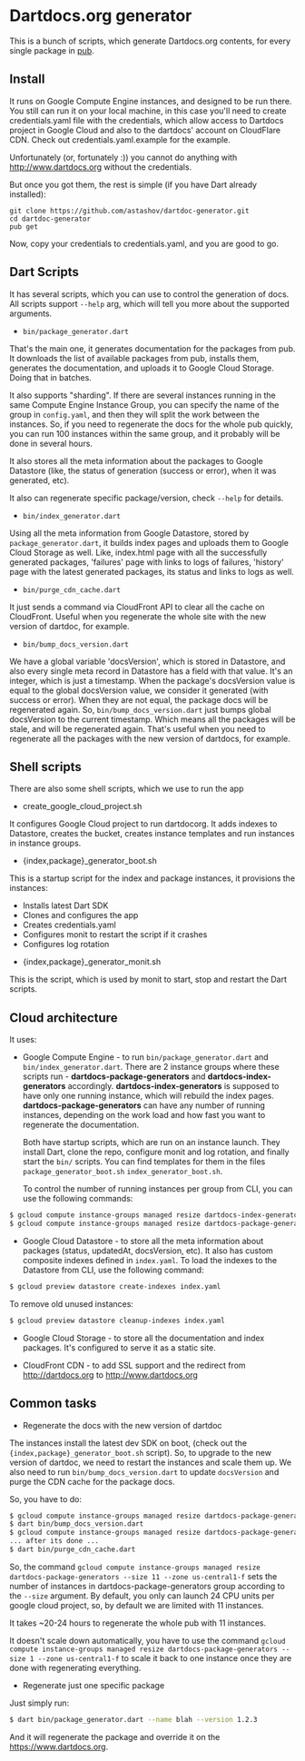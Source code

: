 # Dartdocs.org generator

This is a bunch of scripts, which generate Dartdocs.org contents, for every single package in [pub](https://pub.dartlang.org/).

## Install

It runs on Google Compute Engine instances, and designed to be run there. You still can run it on your local machine,
in this case you'll need to create credentials.yaml file with the credentials, which allow access to Dartdocs project
in Google Cloud and also to the dartdocs' account on CloudFlare CDN. Check out credentials.yaml.example for the example.

Unfortunately (or, fortunately :)) you cannot do anything with http://www.dartdocs.org without the credentials.

But once you got them, the rest is simple (if you have Dart already installed):

```
git clone https://github.com/astashov/dartdoc-generator.git
cd dartdoc-generator
pub get
```

Now, copy your credentials to credentials.yaml, and you are good to go.

## Dart Scripts

It has several scripts, which you can use to control the generation of docs. All scripts support `--help` arg, which
will tell you more about the supported arguments.

* `bin/package_generator.dart`

That's the main one, it generates documentation for the packages from pub. It downloads the list of available packages
from pub, installs them, generates the documentation, and uploads it to Google Cloud Storage. Doing that in batches.

It also supports "sharding". If there are several instances running in the same Compute Engine Instance Group, you can
specify the name of the group in `config.yaml`, and then they will split the work between the instances. So, if you
need to regenerate the docs for the whole pub quickly, you can run 100 instances within the same group, and it probably
will be done in several hours.

It also stores all the meta information about the packages to Google Datastore (like, the status of generation (success
or error), when it was generated, etc).

It also can regenerate specific package/version, check `--help` for details.

* `bin/index_generator.dart`

Using all the meta information from Google Datastore, stored by `package_generator.dart`, it builds index pages and
uploads them to Google Cloud Storage as well. Like, index.html page with all the successfully generated packages,
'failures' page with links to logs of failures, 'history' page with the latest generated packages, its status and
links to logs as well.

* `bin/purge_cdn_cache.dart`

It just sends a command via CloudFront API to clear all the cache on CloudFront. Useful when you regenerate the whole
site with the new version of dartdoc, for example.

* `bin/bump_docs_version.dart`

We have a global variable 'docsVersion', which is stored in Datastore, and also every single meta record in Datastore
has a field with that value. It's an integer, which is just a timestamp. When the package's docsVersion value is equal
to the global docsVersion value, we consider it generated (with success or error). When they are not equal, the package
docs will be regenerated again. So, `bin/bump_docs_version.dart` just bumps global docsVersion to the current timestamp.
Which means all the packages will be stale, and will be regenerated again. That's useful when you need to regenerate
all the packages with the new version of dartdocs, for example.

## Shell scripts

There are also some shell scripts, which we use to run the app

* create_google_cloud_project.sh

It configures Google Cloud project to run dartdocorg. It adds indexes to Datastore, creates the bucket, creates instance
templates and run instances in instance groups.

* {index,package}_generator_boot.sh

This is a startup script for the index and package instances, it provisions the instances:

- Installs latest Dart SDK
- Clones and configures the app
- Creates credentials.yaml
- Configures monit to restart the script if it crashes
- Configures log rotation

* {index,package}_generator_monit.sh

This is the script, which is used by monit to start, stop and restart the Dart scripts.

## Cloud architecture

It uses:

* Google Compute Engine - to run `bin/package_generator.dart` and `bin/index_generator.dart`. There are 2 instance
  groups where these scripts run - **dartdocs-package-generators** and **dartdocs-index-generators** accordingly.
  **dartdocs-index-generators** is supposed to have only one running instance, which will rebuild the index pages.
  **dartdocs-package-generators** can have any number of running instances, depending on the work load and how fast
  you want to regenerate the documentation.

  Both have startup scripts, which are run on an instance launch. They install Dart, clone the repo, configure monit
  and log rotation, and finally start the `bin/` scripts. You can find templates for them in the files `package_generator_boot.sh`
  `index_generator_boot.sh`.

  To control the number of running instances per group from CLI, you can use the following commands:

```bash
$ gcloud compute instance-groups managed resize dartdocs-index-generators --size 1 --zone us-central1-f
$ gcloud compute instance-groups managed resize dartdocs-package-generators --size 4 --zone us-central1-f
```

* Google Cloud Datastore - to store all the meta information about packages (status, updatedAt, docsVersion, etc).
  It also has custom composite indexes defined in `index.yaml`. To load the indexes to the Datastore from CLI, use
  the following command:

```bash
$ gcloud preview datastore create-indexes index.yaml
```

To remove old unused instances:

```bash
$ gcloud preview datastore cleanup-indexes index.yaml
```

* Google Cloud Storage - to store all the documentation and index packages. It's configured to serve it as a static
  site.

* CloudFront CDN - to add SSL support and the redirect from http://dartdocs.org to http://www.dartdocs.org

## Common tasks

* Regenerate the docs with the new version of dartdoc

The instances install the latest dev SDK on boot, (check out the `{index,package}_generator_boot.sh` script).
So, to upgrade to the new version of dartdoc, we need to restart the instances and scale them up.
We also need to run `bin/bump_docs_version.dart` to update `docsVersion` and purge the CDN cache for the package docs.

So, you have to do:

```bash
$ gcloud compute instance-groups managed resize dartdocs-package-generators --size 0 --zone us-central1-f
$ dart bin/bump_docs_version.dart
$ gcloud compute instance-groups managed resize dartdocs-package-generators --size 11 --zone us-central1-f
... after its done ...
$ dart bin/purge_cdn_cache.dart
```

So, the command `gcloud compute instance-groups managed resize dartdocs-package-generators --size 11 --zone us-central1-f`
sets the number of instances in dartdocs-package-generators group according to the `--size` argument.
By default, you only can launch 24 CPU units per google cloud project, so, by default we are limited with 11 instances.

It takes ~20-24 hours to regenerate the whole pub with 11 instances.

It doesn't scale down automatically, you have to use the command
`gcloud compute instance-groups managed resize dartdocs-package-generators --size 1 --zone us-central1-f`
to scale it back to one instance once they are done with regenerating everything.

* Regenerate just one specific package

Just simply run:

```bash
$ dart bin/package_generator.dart --name blah --version 1.2.3
```

And it will regenerate the package and override it on the https://www.dartdocs.org.
